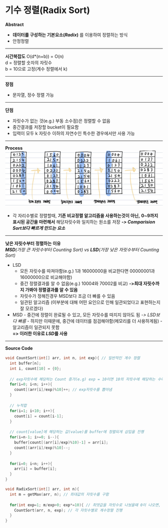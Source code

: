 # 기수 정렬(Radix Sort)
**Abstract**
  - **데이터를 구성하는 기본요소(_Radix_)** 를 이용하여 정렬하는 방식
  - 안정정렬
___
**시간복잡도**
O(d*(n+b)) = O(n)  
d = 정렬할 숫자의 자릿수  
b = 10으로 고정(계수 정렬에서 k)  
___
**장점**
  - 문자열, 정수 정렬 가능
___
**단점**
  - 자릿수가 없는 것(e.g.) 부동 소수점)은 정렬할 수 없음
  - 중간결과를 저장할 bucket이 필요함
  - 입력이 모두 k 자릿수 이하의 자연수인 특수한 경우에서만 사용 가능
___
**Process**  
![RadixSortProcess](./images/RadixSortProcess.jpg)
- 각 자리수별로 정렬할때, **기존 비교정렬 알고리즘을 사용하는것이 아닌,**  **0~9까지 표시된 공간을 마련해서** 해당자릿수와 일치하는 원소를 저장  **_-> Comparision Sort보다 빠르게 만드는 요소_**
___
**낮은 자릿수부터 정렬하는 이유**  
_**MSD**(가장 큰 자릿수부터 Counting Sort) vs **LSD**(가장 낮은 자릿수부터 Counting Sort)_  
  - LSD
    - 모든 자릿수를 따져야함(e.g.) 1과 16000000을 비교한다면 00000001과 16000000으로 비교해야함)
    - 중간 정렬결과를 알 수 없음(e.g.) 10004와 70002를 비교) **->최대 자릿수까지 가봐야 정렬결과를 알 수 있음**
    - 자릿수가 정해진경우 MSD보다 조금 더 빠를 수 있음
    - 일관된 알고리즘 (이부분에 대해 어떤 요인으로 인해 일관되었다고 표현하는지 잘 모르겠다)
   - MSD
    - 중간에 정렬이 완료될 수 있고, 모든 자릿수를 따지지 않아도 됨 *-> LSD보다 빠름*
    - 하지만 이때문에, 중간에 데이터를 점검해야함(메모리를 더 사용하게됨)
    - 알고리즘이 일관되지 못함  
  **=> 이러한 이유로 *LSD*를 사용**
___
**Source Code**
```c
void CountSort(int[] arr, int n, int exp){ // 일반적인 계수 정렬
  int buffer[n];
  int i, count[10] = {0};
  
  // exp자릿수에 해당하는 Count 증가(e.g) exp = 10이면 10의 자릿수에 해당하는 수에 대해서만 계수정렬을 사용)
  for(i=0; i<n; i++){
    count[(arr[i]/exp)%10]++; // exp자릿수를 뽑아냄
  }
  
  // 누적합
  for(i=1; i<10; i++){
    count[i] = count[i-1];
  }
  
  // count[value]에 해당하는 값(value)를 buffer에 정렬되게 삽입을 진행
  for(i=n-1; i>=0; i--){
    buffer[count[(arr[i]/exp)%10)-1] = arr[i];
    count[(arr[i]/exp)%10]--;
  }
  
  for(i=0; i<n; i++){
    arr[i] = buffer[i];
  }
}
```
```c
void RadixSort(int[] arr, int n){
  int m = getMax(arr, n); // 최대값의 자릿수를 구함
  
  for(int exp=1; m/exp>0; exp*=10){ // 최댓값을 자릿수로 나눴을때 0이 나오면, arr의 모든 숫자가 exp보다 낮은 자릿수이므로 탐색 종료
    CountSort(arr, n, exp); // 각 자릿수별로 계수정렬 진행
  }
}
 ```
